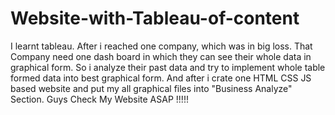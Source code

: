 # Website-with-Tableau-of-content
I learnt tableau. After i reached one company, which was in big loss. That Company need one dash board in which they can see their whole data in graphical form. So i analyze their past data and try to implement whole table formed data into best graphical form. And after i crate one HTML CSS JS based website and put my all graphical files into "Business Analyze" Section. Guys Check My Website ASAP !!!!!
